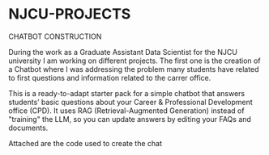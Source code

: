 # NJCU-PROJECTS
CHATBOT CONSTRUCTION

During the work as a Graduate Assistant Data Scientist for the NJCU university I am working on different projects. The first one is the creation of a Chatbot where I was addressing the problem many students have related to first questions and information related to the carrer office. 

This is a ready-to-adapt starter pack for a simple chatbot that answers students’ basic questions about your Career & Professional Development office (CPD). It uses RAG (Retrieval-Augmented Generation) instead of "training" the LLM, so you can update answers by editing your FAQs and documents.

Attached are the code used to create the chat
